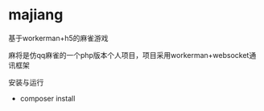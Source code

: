 # majiang
基于workerman+h5的麻雀游戏

麻将是仿qq麻雀的一个php版本个人项目，项目采用workerman+websocket通讯框架

安装与运行
- composer install
